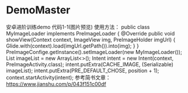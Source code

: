 # DemoMaster
安卓进阶训练demo
代码1-1(图片预览)
使用方法：
public class MyImageLoader implements PreImageLoader {
    @Override
    public void showView(Context context, ImageView img, PreImageHolder imgUrl) {
        Glide.with(context).load(imgUrl.getPath()).into(img);
    }
}
PreImageConfige.getInstance().setImageLoader(new MyImageLoader());
List<PreImageHolder> imageList = new ArrayList<>();
Intent intent = new Intent(context, PreImageActivity.class);
intent.putExtra(CACHE_IMAGE, (Serializable) imageList);
intent.putExtra(PRE_DEFAULT_CHOSE, position + 1);
context.startActivity(intent);
参考简书文章：https://www.jianshu.com/p/043f151c00df
